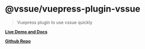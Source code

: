 # @vssue/vuepress-plugin-vssue

> Vuepress plugin to use vssue quickly

[__Live Demo and Docs__](https://vssue.js.org)

[__Github Repo__](https://github.com/meteorlxy/vssue)

